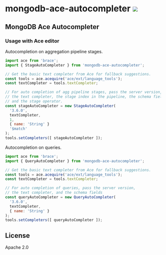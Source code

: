 # mongodb-ace-autocompleter [![][travis_img]][travis_url]

## MongoDB Ace Autocompleter

### Usage with Ace editor

Autocompletion on aggregation pipeline stages.

```javascript
import ace from 'brace';
import { StageAutoCompleter } from 'mongodb-ace-autocompleter';

// Get the basic text completer from Ace for fallback suggestions.
const tools = ace.acequire('ace/ext/language_tools');
const textCompleter = tools.textCompleter;

// For auto completion of agg pipeline stages, pass the server version,
// the text completer, the stage index in the pipeline, the schema fields,
// and the stage operator.
const stageAutoCompleter = new StageAutoCompleter(
  '3.6.0',
  textCompleter,
  1,
  { name: 'String' }
  '$match'
);
tools.setCompleters([ stageAutoCompleter ]);
```

Autocompletion on queries.

```javascript
import ace from 'brace';
import { QueryAutoCompleter } from 'mongodb-ace-autocompleter';

// Get the basic text completer from Ace for fallback suggestions.
const tools = ace.acequire('ace/ext/language_tools');
const textCompleter = tools.textCompleter;

// For auto completion of queries, pass the server version,
// the text completer, and the schema fields
const queryAutoCompleter = new QueryAutoCompleter(
  '3.6.0',
  textCompleter,
  { name: 'String' }
);
tools.setCompleters([ queryAutoCompleter ]);
```

## License

Apache 2.0

[travis_img]: https://travis-ci.org/mongodb-js/ace-autocompleter.svg?branch=master
[travis_url]: https://travis-ci.org/mongodb-js/ace-autocompleter
